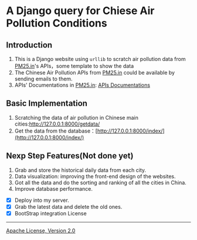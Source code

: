 A Django query for Chiese Air Pollution Conditions
===


Introduction
----
1. This is a Django website using ```urllib``` to scratch air pollution data from [PM25.in](http://www.pm25.in/)'s APIs，some template to show the data
2. The Chinese Air Pollution APIs from  [PM25.in](http://www.pm25.in/) could be available by sending emails to them.
3. APIs' Documentations in [PM25.in](http://www.pm25.in/): [APIs Documentations](http://www.pm25.in/api_doc)

Basic Implementation
--------------------

1. Scratching the  data of air pollution in Chinese main cities:<a href="http://127.0.0.1:8000/getdata/">http://127.0.0.1:8000/getdata/</a>
2. Get the data from the database：[http://127.0.0.1:8000/index/](http://127.0.0.1:8000/index/)

Nexp Step Features(Not done yet)
------------------------------
1. Grab and store the historical daily data from each city. 
1. Data visualization: improving the front-end design of the websites.
3. Got all the data and do the sorting and ranking of all the cities in China.
4. Improve database performance.
- [x] Deploy into my server.
- [x] Grab the latest data and delete the old ones.
- [x] BootStrap integration
License
-------
[Apache License, Version 2.0](http://www.apache.org/licenses/LICENSE-2.0.html)
